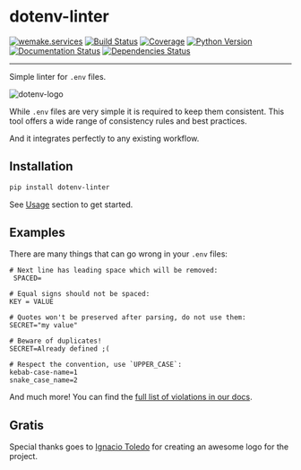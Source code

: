 # dotenv-linter

[![wemake.services](https://img.shields.io/badge/%20-wemake.services-green.svg?label=%20&logo=data%3Aimage%2Fpng%3Bbase64%2CiVBORw0KGgoAAAANSUhEUgAAABAAAAAQCAMAAAAoLQ9TAAAABGdBTUEAALGPC%2FxhBQAAAAFzUkdCAK7OHOkAAAAbUExURQAAAAAAAAAAAAAAAAAAAAAAAAAAAAAAAP%2F%2F%2F5TvxDIAAAAIdFJOUwAjRA8xXANAL%2Bv0SAAAADNJREFUGNNjYCAIOJjRBdBFWMkVQeGzcHAwksJnAPPZGOGAASzPzAEHEGVsLExQwE7YswCb7AFZSF3bbAAAAABJRU5ErkJggg%3D%3D)](https://wemake.services)
[![Build Status](https://travis-ci.org/wemake-services/dotenv-linter.svg?branch=master)](https://travis-ci.org/wemake-services/dotenv-linter)
[![Coverage](https://coveralls.io/repos/github/wemake-services/dotenv-linter/badge.svg?branch=master)](https://coveralls.io/github/wemake-services/dotenv-linter?branch=master)
[![Python Version](https://img.shields.io/pypi/pyversions/dotenv-linter.svg)](https://pypi.org/project/dotenv-linter/)
[![Documentation Status](https://readthedocs.org/projects/dotenv-linter/badge/?version=latest)](https://dotenv-linter.readthedocs.io/en/latest/?badge=latest)
[![Dependencies Status](https://img.shields.io/badge/dependencies-up%20to%20date-brightgreen.svg)](https://github.com/wemake-services/dotenv-linter/pulls?utf8=%E2%9C%93&q=is%3Apr%20author%3Aapp%2Fdependabot)

---

Simple linter for `.env` files.

![dotenv-logo](https://raw.githubusercontent.com/wemake-services/dotenv-linter/master/docs/_static/dotenv-logo@2.png)

While `.env` files are very simple it is required to keep them consistent.
This tool offers a wide range of consistency rules and best practices.

And it integrates perfectly to any existing workflow.


## Installation

```bash
pip install dotenv-linter
```

See [Usage](https://dotenv-linter.readthedocs.io/en/latest/#usage)
section to get started.


## Examples

There are many things that can go wrong in your `.env` files:

```env
# Next line has leading space which will be removed:
 SPACED=

# Equal signs should not be spaced:
KEY = VALUE

# Quotes won't be preserved after parsing, do not use them:
SECRET="my value"

# Beware of duplicates!
SECRET=Already defined ;(

# Respect the convention, use `UPPER_CASE`:
kebab-case-name=1
snake_case_name=2
```

And much more! You can find the [full list of violations in our docs](https://dotenv-linter.readthedocs.io/en/latest/pages/violations/).


## Gratis

Special thanks goes to [Ignacio Toledo](https://ign.uy)
for creating an awesome logo for the project.
